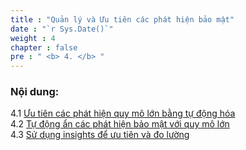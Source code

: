 ```yaml
---
title : "Quản lý và Ưu tiên các phát hiện bảo mật"
date : "`r Sys.Date()`"
weight : 4
chapter : false
pre : " <b> 4. </b> "
---
```


### Nội dung:

4.1 [Ưu tiên các phát hiện quy mô lớn bằng tự động hóa](./4.1/)\
4.2 [Tự động ẩn các phát hiện bảo mật với quy mô lớn](./4.2/)\
4.3 [Sử dụng insights để ưu tiên và đo lường](./4.3)